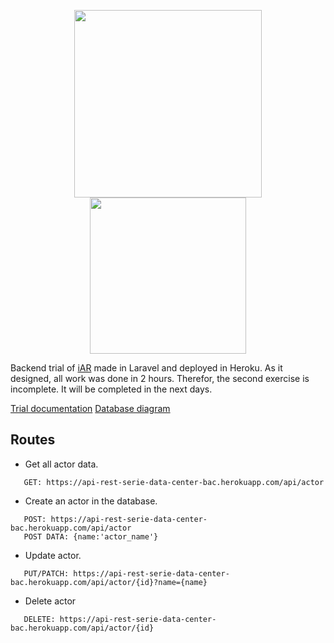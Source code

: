 <p align="center"><img src="https://raw.githubusercontent.com/laravel/art/master/logo-lockup/5%20SVG/2%20CMYK/1%20Full%20Color/laravel-logolockup-cmyk-red.svg" width="300"><img src="https://blog.phusion.nl/content/images/2016/07/Heroku.png" width="250"></p>

Backend trial of [iAR](https://www.iar-soft.com/) made in Laravel and deployed in Heroku. As it designed, all work was done in 2 hours. Therefor, the second exercise is incomplete. It will be completed in the next days.

[Trial documentation](https://github.com/IgorMy/api_rest_serie_data_center_backend/blob/main/documentation/iAR_prueba_backend.pdf)
[Database diagram](https://github.com/IgorMy/api_rest_serie_data_center_backend/blob/main/database_diagram/diagram.pdf)

## Routes

-   Get all actor data.

```
   GET: https://api-rest-serie-data-center-bac.herokuapp.com/api/actor
```

-   Create an actor in the database.

```
   POST: https://api-rest-serie-data-center-bac.herokuapp.com/api/actor
   POST DATA: {name:'actor_name'}
```

-   Update actor.

```
   PUT/PATCH: https://api-rest-serie-data-center-bac.herokuapp.com/api/actor/{id}?name={name}
```

-   Delete actor

```
   DELETE: https://api-rest-serie-data-center-bac.herokuapp.com/api/actor/{id}

```
